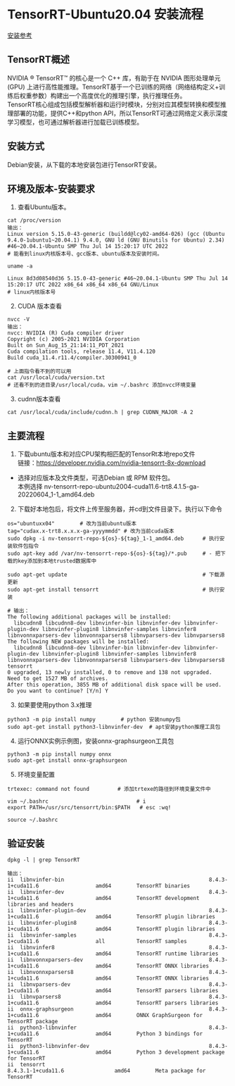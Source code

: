 # TensorRT-Ubuntu20.04 安装流程
[安装参考](https://docs.nvidia.com/deeplearning/tensorrt/install-guide/index.html)
## TensorRT概述
NVIDIA ® TensorRT™ 的核心是一个 C++ 库，有助于在 NVIDIA 图形处理单元 (GPU) 上进行高性能推理。TensorRT基于一个已训练的网络（网络结构定义+训练后权重参数）构建出一个高度优化的推理引擎，执行推理任务。  
TensorRT核心组成包括模型解析器和运行时模块，分别对应其模型转换和模型推理部署的功能，提供C++和python API，所以TensorRT可通过网络定义表示深度学习模型，也可通过解析器进行加载已训练模型。
## 安装方式
Debian安装，从下载的本地安装包进行TensorRT安装。
## 环境及版本-安装要求
1. 查看Ubuntu版本。
```
cat /proc/version 
输出：
Linux version 5.15.0-43-generic (buildd@lcy02-amd64-026) (gcc (Ubuntu 9.4.0-1ubuntu1~20.04.1) 9.4.0, GNU ld (GNU Binutils for Ubuntu) 2.34) #46~20.04.1-Ubuntu SMP Thu Jul 14 15:20:17 UTC 2022
# 能看到linux内核版本号、gcc版本、ubuntu版本及安装时间。

uname -a 

Linux 8d3d08540d36 5.15.0-43-generic #46~20.04.1-Ubuntu SMP Thu Jul 14 15:20:17 UTC 2022 x86_64 x86_64 x86_64 GNU/Linux
# linux内核版本号
```
2. CUDA 版本查看
```
nvcc -V
输出：
nvcc: NVIDIA (R) Cuda compiler driver
Copyright (c) 2005-2021 NVIDIA Corporation
Built on Sun_Aug_15_21:14:11_PDT_2021
Cuda compilation tools, release 11.4, V11.4.120
Build cuda_11.4.r11.4/compiler.30300941_0

# 上面指令看不到的可以用
cat /usr/local/cuda/version.txt
# 还看不到的进目录/usr/local/cuda，vim ~/.bashrc 添加nvcc环境变量
```
3. cudnn版本查看
```
cat /usr/local/cuda/include/cudnn.h | grep CUDNN_MAJOR -A 2
```
## 主要流程
1. 下载ubuntu版本和对应CPU架构相匹配的TensorRt本地repo文件  
链接：https://developer.nvidia.com/nvidia-tensorrt-8x-download  
* 选择对应版本及文件类型，可选Debian 或 RPM 软件包。   
本例选择 nv-tensorrt-repo-ubuntu2004-cuda11.6-trt8.4.1.5-ga-20220604_1-1_amd64.deb   

2. 下载好本地包后，将文件上传至服务器，并cd到文件目录下。执行以下命令
```
os="ubuntuxx04"        # 改为当前ubuntu版本
tag="cudax.x-trt8.x.x.x-ga-yyyymmdd" # 改为当前cuda版本
sudo dpkg -i nv-tensorrt-repo-${os}-${tag}_1-1_amd64.deb      # 执行安装软件包指令
sudo apt-key add /var/nv-tensorrt-repo-${os}-${tag}/*.pub     # - 把下载的key添加到本地trusted数据库中

sudo apt-get update                                           # 下载源更新
sudo apt-get install tensorrt                                 # 执行安装

# 输出：
The following additional packages will be installed:
  libcudnn8 libcudnn8-dev libnvinfer-bin libnvinfer-dev libnvinfer-plugin-dev libnvinfer-plugin8 libnvinfer-samples libnvinfer8 libnvonnxparsers-dev libnvonnxparsers8 libnvparsers-dev libnvparsers8
The following NEW packages will be installed:
  libcudnn8 libcudnn8-dev libnvinfer-bin libnvinfer-dev libnvinfer-plugin-dev libnvinfer-plugin8 libnvinfer-samples libnvinfer8 libnvonnxparsers-dev libnvonnxparsers8 libnvparsers-dev libnvparsers8 tensorrt
0 upgraded, 13 newly installed, 0 to remove and 138 not upgraded.
Need to get 1527 MB of archives.
After this operation, 3855 MB of additional disk space will be used.
Do you want to continue? [Y/n] Y

```

3. 如果要使用python 3.x推理
```
python3 -m pip install numpy        # python 安装numpy包
sudo apt-get install python3-libnvinfer-dev  # apt安装python推理工具包
```
4. 运行ONNX实例示例图，安装onnx-graphsurgeon工具包
```
python3 -m pip install numpy onnx
sudo apt-get install onnx-graphsurgeon
```
5. 环境变量配置
```
trtexec: command not found         # 添加trtexe的路径到环境变量文件中

vim ~/.bashrc                            # i 
export PATH=/usr/src/tensorrt/bin:$PATH   # esc :wq! 

source ~/.bashrc
```
## 验证安装
```
dpkg -l | grep TensorRT

输出：
ii  libnvinfer-bin                                              8.4.3-1+cuda11.6                  amd64        TensorRT binaries
ii  libnvinfer-dev                                              8.4.3-1+cuda11.6                  amd64        TensorRT development libraries and headers
ii  libnvinfer-plugin-dev                                       8.4.3-1+cuda11.6                  amd64        TensorRT plugin libraries
ii  libnvinfer-plugin8                                          8.4.3-1+cuda11.6                  amd64        TensorRT plugin libraries
ii  libnvinfer-samples                                          8.4.3-1+cuda11.6                  all          TensorRT samples
ii  libnvinfer8                                                 8.4.3-1+cuda11.6                  amd64        TensorRT runtime libraries
ii  libnvonnxparsers-dev                                        8.4.3-1+cuda11.6                  amd64        TensorRT ONNX libraries
ii  libnvonnxparsers8                                           8.4.3-1+cuda11.6                  amd64        TensorRT ONNX libraries
ii  libnvparsers-dev                                            8.4.3-1+cuda11.6                  amd64        TensorRT parsers libraries
ii  libnvparsers8                                               8.4.3-1+cuda11.6                  amd64        TensorRT parsers libraries
ii  onnx-graphsurgeon                                           8.4.3-1+cuda11.6                  amd64        ONNX GraphSurgeon for TensorRT package
ii  python3-libnvinfer                                          8.4.3-1+cuda11.6                  amd64        Python 3 bindings for TensorRT
ii  python3-libnvinfer-dev                                      8.4.3-1+cuda11.6                  amd64        Python 3 development package for TensorRT
ii  tensorrt                                                    8.4.3.1-1+cuda11.6                amd64        Meta package for TensorRT

```
